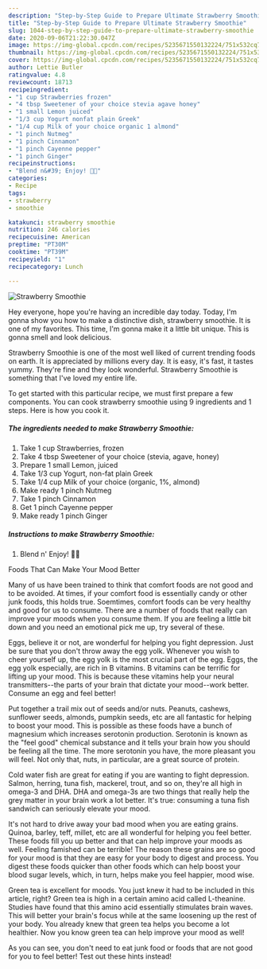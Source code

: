 ```yaml
---
description: "Step-by-Step Guide to Prepare Ultimate Strawberry Smoothie"
title: "Step-by-Step Guide to Prepare Ultimate Strawberry Smoothie"
slug: 1044-step-by-step-guide-to-prepare-ultimate-strawberry-smoothie
date: 2020-09-06T21:22:30.047Z
image: https://img-global.cpcdn.com/recipes/5235671550132224/751x532cq70/strawberry-smoothie-recipe-main-photo.jpg
thumbnail: https://img-global.cpcdn.com/recipes/5235671550132224/751x532cq70/strawberry-smoothie-recipe-main-photo.jpg
cover: https://img-global.cpcdn.com/recipes/5235671550132224/751x532cq70/strawberry-smoothie-recipe-main-photo.jpg
author: Lettie Butler
ratingvalue: 4.8
reviewcount: 18713
recipeingredient:
- "1 cup Strawberries frozen"
- "4 tbsp Sweetener of your choice stevia agave honey"
- "1 small Lemon juiced"
- "1/3 cup Yogurt nonfat plain Greek"
- "1/4 cup Milk of your choice organic 1 almond"
- "1 pinch Nutmeg"
- "1 pinch Cinnamon"
- "1 pinch Cayenne pepper"
- "1 pinch Ginger"
recipeinstructions:
- "Blend n&#39; Enjoy! 🍓🍹"
categories:
- Recipe
tags:
- strawberry
- smoothie

katakunci: strawberry smoothie 
nutrition: 246 calories
recipecuisine: American
preptime: "PT30M"
cooktime: "PT39M"
recipeyield: "1"
recipecategory: Lunch

---
```



![Strawberry Smoothie](https://img-global.cpcdn.com/recipes/5235671550132224/751x532cq70/strawberry-smoothie-recipe-main-photo.jpg)

Hey everyone, hope you're having an incredible day today. Today, I'm gonna show you how to make a distinctive dish, strawberry smoothie. It is one of my favorites. This time, I'm gonna make it a little bit unique. This is gonna smell and look delicious.

Strawberry Smoothie is one of the most well liked of current trending foods on earth. It is appreciated by millions every day. It is easy, it's fast, it tastes yummy. They're fine and they look wonderful. Strawberry Smoothie is something that I've loved my entire life.




To get started with this particular recipe, we must first prepare a few components. You can cook strawberry smoothie using 9 ingredients and 1 steps. Here is how you cook it.

<!--inarticleads1-->

##### The ingredients needed to make Strawberry Smoothie:

1. Take 1 cup Strawberries, frozen
1. Take 4 tbsp Sweetener of your choice (stevia, agave, honey)
1. Prepare 1 small Lemon, juiced
1. Take 1/3 cup Yogurt, non-fat plain Greek
1. Take 1/4 cup Milk of your choice (organic, 1%, almond)
1. Make ready 1 pinch Nutmeg
1. Take 1 pinch Cinnamon
1. Get 1 pinch Cayenne pepper
1. Make ready 1 pinch Ginger




<!--inarticleads2-->

##### Instructions to make Strawberry Smoothie:

1. Blend n&#39; Enjoy! 🍓🍹




Foods That Can Make Your Mood Better


Many of us have been trained to think that comfort foods are not good and to be avoided. At times, if your comfort food is essentially candy or other junk foods, this holds true. Soemtimes, comfort foods can be very healthy and good for us to consume. There are a number of foods that really can improve your moods when you consume them. If you are feeling a little bit down and you need an emotional pick me up, try several of these.

Eggs, believe it or not, are wonderful for helping you fight depression. Just be sure that you don't throw away the egg yolk. Whenever you wish to cheer yourself up, the egg yolk is the most crucial part of the egg. Eggs, the egg yolk especially, are rich in B vitamins. B vitamins can be terrific for lifting up your mood. This is because these vitamins help your neural transmitters--the parts of your brain that dictate your mood--work better. Consume an egg and feel better!

Put together a trail mix out of seeds and/or nuts. Peanuts, cashews, sunflower seeds, almonds, pumpkin seeds, etc are all fantastic for helping to boost your mood. This is possible as these foods have a bunch of magnesium which increases serotonin production. Serotonin is known as the "feel good" chemical substance and it tells your brain how you should be feeling all the time. The more serotonin you have, the more pleasant you will feel. Not only that, nuts, in particular, are a great source of protein.

Cold water fish are great for eating if you are wanting to fight depression. Salmon, herring, tuna fish, mackerel, trout, and so on, they're all high in omega-3 and DHA. DHA and omega-3s are two things that really help the grey matter in your brain work a lot better. It's true: consuming a tuna fish sandwich can seriously elevate your mood. 

It's not hard to drive away your bad mood when you are eating grains. Quinoa, barley, teff, millet, etc are all wonderful for helping you feel better. These foods fill you up better and that can help improve your moods as well. Feeling famished can be terrible! The reason these grains are so good for your mood is that they are easy for your body to digest and process. You digest these foods quicker than other foods which can help boost your blood sugar levels, which, in turn, helps make you feel happier, mood wise.

Green tea is excellent for moods. You just knew it had to be included in this article, right? Green tea is high in a certain amino acid called L-theanine. Studies have found that this amino acid essentially stimulates brain waves. This will better your brain's focus while at the same loosening up the rest of your body. You already knew that green tea helps you become a lot healthier. Now you know green tea can help improve your mood as well!

As you can see, you don't need to eat junk food or foods that are not good for you to feel better! Test out  these hints  instead!


